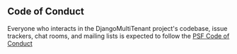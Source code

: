 <!-- @author: Shaun De Ponte, nawtybean3d@gmail.com

----- The MIT License (MIT) -----
Copyright (c) 2023, Shaun De Ponte

Permission is hereby granted, free of charge, to any person obtaining a copy
of this software and associated documentation files (the "Software"), to deal
in the Software without restriction, including without limitation the rights
to use, copy, modify, merge, publish, distribute, sublicense, and/or sell
copies of the Software, and to permit persons to whom the Software is
furnished to do so, subject to the following conditions:

The above copyright notice and this permission notice shall be included in
all copies or substantial portions of the Software.

THE SOFTWARE IS PROVIDED "AS IS", WITHOUT WARRANTY OF ANY KIND, EXPRESS OR
IMPLIED, INCLUDING BUT NOT LIMITED TO THE WARRANTIES OF MERCHANTABILITY,
FITNESS FOR A PARTICULAR PURPOSE AND NONINFRINGEMENT. IN NO EVENT SHALL THE
AUTHORS OR COPYRIGHT HOLDERS BE LIABLE FOR ANY CLAIM, DAMAGES OR OTHER
LIABILITY, WHETHER IN AN ACTION OF CONTRACT, TORT OR OTHERWISE, ARISING FROM,
OUT OF OR IN CONNECTION WITH THE SOFTWARE OR THE USE OR OTHER DEALINGS IN
THE SOFTWARE. -->

## Code of Conduct

Everyone who interacts in the DjangoMultiTenant project's codebase, issue trackers, chat rooms, and mailing lists is expected to follow the [PSF Code of Conduct](https://www.python.org/psf/conduct/)